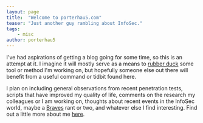 ```yaml
---
layout: page
title:  "Welcome to porterhau5.com"
teaser: "Just another guy rambling about InfoSec."
tags:
    - misc
author: porterhau5
---
```

I've had aspirations of getting a blog going for some time, so this is an attempt at it. I imagine it will mostly serve as a means to <a href="https://en.wikipedia.org/wiki/Rubber_duck_debugging" target="_blank">rubber duck</a> some tool or method I'm working on, but hopefully someone else out there will benefit from a useful command or tidbit found here.

I plan on including general observations from recent penetration tests, scripts that have improved my quality of life, comments on the research my colleagues or I am working on, thoughts about recent events in the InfoSec world, maybe a <a href="http://braves.com" target="_blank">Braves</a> rant or two, and whatever else I find interesting. Find out a little more about me [here](/about/).
